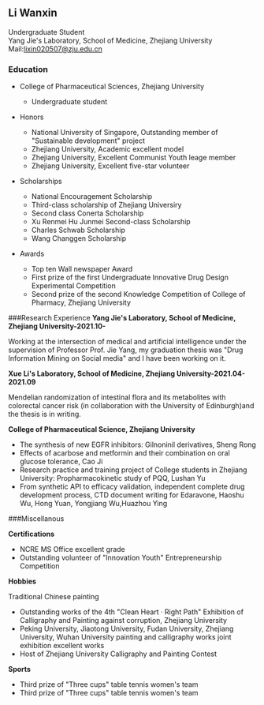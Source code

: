 ## Li Wanxin

Undergraduate Student  
Yang Jie's Laboratory, School of Medicine, Zhejiang University  
Mail:lixin020507@zju.edu.cn

### Education

* College of Pharmaceutical Sciences, Zhejiang University
  * Undergraduate student  


* Honors
  * National University of Singapore, Outstanding member of "Sustainable development" project
  * Zhejiang University, Academic excellent model
  * Zhejiang University, Excellent Communist Youth leage member
  * Zhejiang University, Excellent five-star volunteer


* Scholarships
  * National Encouragement Scholarship
  * Third-class scholarship of Zhejiang Universiry
  * Second class Conerta Scholarship
  * Xu Renmei Hu Junmei Second-class Scholarship
  * Charles Schwab Scholarship
  * Wang Changgen Scholarship


* Awards
  * Top ten Wall newspaper Award
  * First prize of the first Undergraduate Innovative Drug Design Experimental Competition
  * Second prize of the second Knowledge Competition of College of Pharmacy, Zhejiang University

###Research Experience
**Yang Jie's Laboratory, School of Medicine, Zhejiang University-2021.10-**

Working at the intersection of medical and artificial intelligence under the supervision of Professor Prof. Jie Yang, my graduation thesis was "Drug Information Mining on Social media" and I have been working on it.

**Xue Li's Laboratory, School of Medicine, Zhejiang University-2021.04-2021.09**

Mendelian randomization of intestinal flora and its metabolites with colorectal cancer risk (in collaboration with the University of Edinburgh)and the thesis is in writing. 

**College of Pharmaceutical Science, Zhejiang University**

* The synthesis of new EGFR inhibitors: Gilnoninil derivatives, Sheng Rong
* Effects of acarbose and metformin and their combination on oral glucose tolerance, Cao Ji
* Research practice and training project of College students in Zhejiang University: Propharmacokinetic study of PQQ, Lushan Yu
* From synthetic API to efficacy validation, independent complete drug development process, CTD document writing for Edaravone, Haoshu Wu, Hong Yuan, Yongjiang Wu,Huazhou Ying

###Miscellanous

**Certifications**
* NCRE MS Office excellent grade
* Outstanding volunteer of "Innovation Youth" Entrepreneurship Competition

**Hobbies**

Traditional Chinese painting
* Outstanding works of the 4th "Clean Heart · Right Path" Exhibition of Calligraphy and Painting against corruption, Zhejiang University
* Peking University, Jiaotong University, Fudan University, Zhejiang University, Wuhan University painting and calligraphy works joint exhibition excellent works
* Host of Zhejiang University Calligraphy and Painting Contest

**Sports**

* Third prize of "Three cups" table tennis women's team
* Third prize of "Three cups" table tennis women's team 

